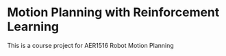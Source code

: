 # Motion Planning with Reinforcement Learning
This is a course project for AER1516 Robot Motion Planning





